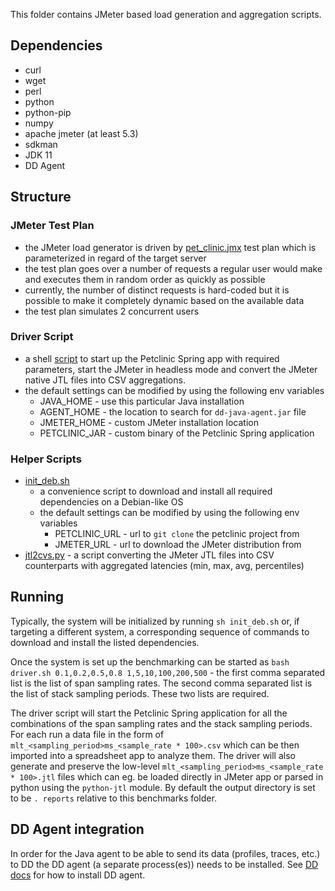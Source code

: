 This folder contains JMeter based load generation and aggregation scripts.

## Dependencies
* curl
* wget
* perl
* python
* python-pip
* numpy
* apache jmeter (at least 5.3)
* sdkman
* JDK 11
* DD Agent

## Structure
### JMeter Test Plan
* the JMeter load generator is driven by [pet_clinic.jmx](pet_clinic.jmx) test plan which is 
parameterized in regard of the target server
* the test plan goes over a number of requests a regular user would make and executes them in random order as quickly as possible
* currently, the number of distinct requests is hard-coded but it is possible to make it completely dynamic based on the available data 
* the test plan simulates 2 concurrent users

### Driver Script
* a shell [script](driver.sh) to start up the Petclinic Spring app with required parameters, start
the JMeter in headless mode and convert the JMeter native JTL files into CSV aggregations.
* the default settings can be modified by using the following env variables
   * JAVA_HOME - use this particular Java installation
   * AGENT_HOME - the location to search for `dd-java-agent.jar` file
   * JMETER_HOME - custom JMeter installation location
   * PETCLINIC_JAR - custom binary of the Petclinic Spring application

### Helper Scripts
* [init_deb.sh](init_deb.sh) 
  * a convenience script to download and install all required dependencies on a Debian-like OS
  * the default settings can be modified by using the following env variables
    * PETCLINIC_URL - url to `git clone` the petclinic project from
    * JMETER_URL - url to download the JMeter distribution from
* [jtl2cvs.py](jtl2cvs.py) - a script converting the JMeter JTL files into CSV counterparts with aggregated latencies (min, max, avg, percentiles)

## Running
Typically, the system will be initialized by running `sh init_deb.sh` or, if targeting a different system,
a corresponding sequence of commands to download and install the listed dependencies.

Once the system is set up the benchmarking can be started as `bash driver.sh 0.1,0.2,0.5,0.8 1,5,10,100,200,500` - 
the first comma separated list is the list of span sampling rates. The second comma separated list is the list
of stack sampling periods. These two lists are required.

The driver script will start the Petclinic Spring application for all the combinations of the span sampling rates
and the stack sampling periods. For each run a data file in the form of `mlt_<sampling_period>ms_<sample_rate * 100>.csv` 
which can be then imported into a spreadsheet app to analyze them. The driver will also generate and
preserve the low-level `mlt_<sampling_period>ms_<sample_rate * 100>.jtl` files which can eg. be loaded
directly in JMeter app or parsed in python using the `python-jtl` module. By default the output directory
is set to be `. reports` relative to this benchmarks folder.

## DD Agent integration
In order for the Java agent to be able to send its data (profiles, traces, etc.) to DD 
the DD agent (a separate process(es)) needs to be installed. See [DD docs](https://app.datadoghq.com/account/settings?_gl=1*9ma94b*_gcl_aw*R0NMLjE1OTc5Mjc0NzQuRUFJYUlRb2JDaE1JbGJfejF1ZXA2d0lWRUFCN0NoMk1iQTBxRUFBWUFTQUFFZ0pES3ZEX0J3RQ..#overview)
for how to install DD agent.
